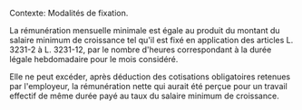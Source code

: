 Contexte: Modalités de fixation.

La rémunération mensuelle minimale est égale au produit du montant du salaire minimum de croissance tel qu'il est fixé en application des articles L. 3231-2 à L. 3231-12, par le nombre d'heures correspondant à la durée légale hebdomadaire pour le mois considéré.

Elle ne peut excéder, après déduction des cotisations obligatoires retenues par l'employeur, la rémunération nette qui aurait été perçue pour un travail effectif de même durée payé au taux du salaire minimum de croissance.